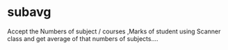 # subavg
Accept the Numbers of subject / courses ,Marks of student using Scanner class and get average of that  numbers of subjects....
